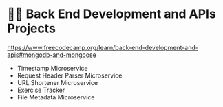 # 👷‍♀️ Back End Development and APIs Projects

https://www.freecodecamp.org/learn/back-end-development-and-apis#mongodb-and-mongoose

- Timestamp Microservice
- Request Header Parser Microservice
- URL Shortener Microservice
- Exercise Tracker
- File Metadata Microservice
